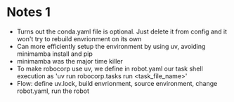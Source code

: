 # Notes 1
- Turns out the conda.yaml file is optional. Just delete it from config and it won't try to rebuild envrionment on its own
- Can more efficiently setup the environment by using uv, avoiding minimamba install and pip 
- minimamba was the major time killer
- To make robocorp use uv, we define in robot.yaml our task shell execution as 'uv run robocorp.tasks run \<task_file_name\>'
- Flow: define uv.lock, build envrionment, source environment, change robot.yaml, run the robot

